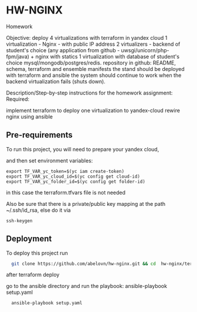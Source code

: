 
# HW-NGINX 

Homework

Objective:
deploy 4 virtualizations with terraform in yandex cloud
1 virtualization - Nginx - with public IP address
2 virtualizers - backend of student's choice (any application from github - uwsgi/unicorn/php-fpm/java) + nginx with statics
1 virtualization with database of student's choice mysql/mongodb/postgres/redis.
repository in github: README, schema, terraform and ensemble manifests
the stand should be deployed with terraform and ansible
the system should continue to work when the backend virtualization fails (shuts down).

Description/Step-by-step instructions for the homework assignment:
Required:

implement terraform to deploy one virtualization to yandex-cloud
rewire nginx using ansible




## Pre-requirements

To run this project, you will need to prepare your yandex cloud, 


and then set environment variables:
```
export TF_VAR_yc_token=$(yc iam create-token)
export TF_VAR_yc_cloud_id=$(yc config get cloud-id)
export TF_VAR_yc_folder_id=$(yc config get folder-id)
```
in this case the terraform.tfvars file is not needed


Also be sure that there is a private/public key mapping at the path ~/.ssh/id_rsa,
else do it via 
```
ssh-keygen
```



## Deployment

To deploy this project run

```bash
  git clone https://github.com/abelovn/hw-nginx.git && cd  hw-nginx/terraform/ && terraform init && terraform plan && terraform apply  -auto-approve
```
after terraform deploy

go to the ansible directory and run the playbook: ansible-playbook setup.yaml

```
  ansible-playbook setup.yaml
```



